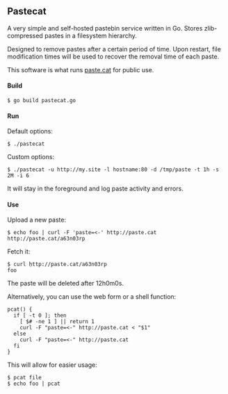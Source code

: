 ## Pastecat

A very simple and self-hosted pastebin service written in Go. Stores
zlib-compressed pastes in a filesystem hierarchy.

Designed to remove pastes after a certain period of time. Upon restart, file
modification times will be used to recover the removal time of each paste.

This software is what runs [paste.cat](http://paste.cat) for public use.

#### Build

	$ go build pastecat.go

#### Run

Default options:

	$ ./pastecat

Custom options:

	$ ./pastecat -u http://my.site -l hostname:80 -d /tmp/paste -t 1h -s 2M -i 6

It will stay in the foreground and log paste activity and errors.

#### Use

Upload a new paste:

	$ echo foo | curl -F 'paste=<-' http://paste.cat
	http://paste.cat/a63n03rp

Fetch it:

	$ curl ̣http://paste.cat/a63n03rp
	foo

The paste will be deleted after 12h0m0s.

Alternatively, you can use the web form or a shell function:

	pcat() {
	  if [ -t 0 ]; then
	    [ $# -ne 1 ] || return 1
	    curl -F "paste=<-" http://paste.cat < "$1"
	  else
	    curl -F "paste=<-" http://paste.cat
	  fi
	}

This will allow for easier usage:

	$ pcat file
	$ echo foo | pcat
